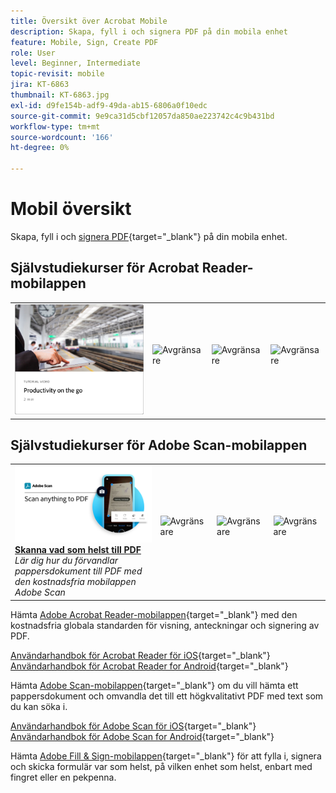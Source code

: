```yaml
---
title: Översikt över Acrobat Mobile
description: Skapa, fyll i och signera PDF på din mobila enhet
feature: Mobile, Sign, Create PDF
role: User
level: Beginner, Intermediate
topic-revisit: mobile
jira: KT-6863
thumbnail: KT-6863.jpg
exl-id: d9fe154b-adf9-49da-ab15-6806a0f10edc
source-git-commit: 9e9ca31d5cbf12057da850ae223742c4c9b431bd
workflow-type: tm+mt
source-wordcount: '166'
ht-degree: 0%

---
```


# Mobil översikt

Skapa, fyll i och [signera PDF](https://www.adobe.com/se/acrobat/online/sign-pdf.html){target="_blank"} på din mobila enhet.

## Självstudiekurser för Acrobat Reader-mobilappen

<table style="table-layout:fixed">
<tr>
  <td>
    <a href="../getting-started/productivity.md">
      <img alt="Produktivitet i farten" src="../assets/productivity.png" />
    </a>
  </td>
  <td>
   <img alt="Avgränsare" src="../assets/Whitespacer.png" />
    <div>
    <br>
  </td>
  <td>
   <img alt="Avgränsare" src="../assets/Whitespacer.png" />
    <div>
    <br>
  </td>
   <td>
   <img alt="Avgränsare" src="../assets/Whitespacer.png" />
    <div>
    <br>
  </td>
</tr>
</table>

## Självstudiekurser för Adobe Scan-mobilappen

<table style="table-layout:fixed">
<tr>
  <td>
    <a href="scan-mobile-app.md">
      <img alt="Skanna till PDF" src="../assets/Scanmobile.png" />
    </a>
    <div>
     <a href="scan-mobile-app.md"><strong>Skanna vad som helst till PDF</strong></a>
    </div>
    <em>Lär dig hur du förvandlar pappersdokument till PDF med den kostnadsfria mobilappen Adobe Scan</em>
    <br>
  </td>
  <td>
   <img alt="Avgränsare" src="../assets/Whitespacer.png" />
    <div>
    <br>
  </td>
  <td>
   <img alt="Avgränsare" src="../assets/Whitespacer.png" />
    <div>
    <br>
  </td>
   <td>
   <img alt="Avgränsare" src="../assets/Whitespacer.png" />
    <div>
    <br>
  </td>
</tr>
</table>

Hämta [Adobe Acrobat Reader-mobilappen](https://www.adobe.com/acrobat/mobile/acrobat-reader.html){target="_blank"} med den kostnadsfria globala standarden för visning, anteckningar och signering av PDF.

[Användarhandbok för Acrobat Reader för iOS](https://www.adobe.com/devnet-docs/acrobat/ios/en/){target="_blank"}
[Användarhandbok för Acrobat Reader for Android](https://www.adobe.com/devnet-docs/acrobat/android/en/){target="_blank"}

Hämta [Adobe Scan-mobilappen](https://www.adobe.com/acrobat/mobile/scanner-app.html){target="_blank"} om du vill hämta ett pappersdokument och omvandla det till ett högkvalitativt PDF med text som du kan söka i.

[Användarhandbok för Adobe Scan för iOS](https://www.adobe.com/devnet-docs/adobescan/ios/en/){target="_blank"}
[Användarhandbok för Adobe Scan for Android](https://www.adobe.com/devnet-docs/adobescan/android/en/){target="_blank"}

Hämta [Adobe Fill &amp; Sign-mobilappen](https://www.adobe.com/acrobat/mobile/fill-sign-pdfs.html){target="_blank"} för att fylla i, signera och skicka formulär var som helst, på vilken enhet som helst, enbart med fingret eller en pekpenna.
